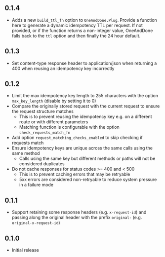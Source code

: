 ## 0.1.4

* Adds a new `build_ttl_fn` option to `OneAndDone.Plug`. Provide a function here to generate a dynamic idempotency TTL per request. If not provided, or if the function returns a non-integer value, OneAndDone falls back to the `ttl` option and then finally the 24 hour default.

## 0.1.3

* Set content-type response header to application/json when returning a 400 when reusing an idempotency key incorrectly

## 0.1.2

* Limit the max idempotency key length to 255 characters with the option `max_key_length` (disable by setting it to 0)
* Compare the originally stored request with the current request to ensure the request structure matches
    * This is to prevent reusing the idempotency key e.g. on a different route or with different parameters
    * Matching function is configurable with the option `check_requests_match_fn`
* Add option `request_matching_checks_enabled` to skip checking if requests match
* Ensure idempotency keys are unique across the same calls using the same method
    * Calls using the same key but different methods or paths will not be considered duplicates
* Do not cache responses for status codes >= 400 and < 500
    * This is to prevent caching errors that may be retryable
    * 5xx errors are considered non-retryable to reduce system pressure in a failure mode

## 0.1.1

* Support retaining some response headers (e.g. `x-request-id`) and passing along the original header with the prefix `original-` (e.g. `original-x-request-id`)

## 0.1.0

* Initial release
